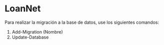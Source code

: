 # LoanNet
Para realizar la migración a la base de datos, use los siguientes comandos:
1. Add-Migration (Nombre)
2. Update-Database
